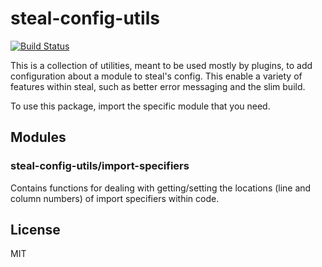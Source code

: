 # steal-config-utils

[![Build Status](https://travis-ci.org//steal-config-utils.svg?branch=master)](https://travis-ci.org//steal-config-utils)

This is a collection of utilities, meant to be used mostly by plugins, to add configuration about a module to steal's config. This enable a variety of features within steal, such as better error messaging and the slim build.

To use this package, import the specific module that you need.

## Modules

### steal-config-utils/import-specifiers

Contains functions for dealing with getting/setting the locations (line and column numbers) of import specifiers within code.

## License

MIT

